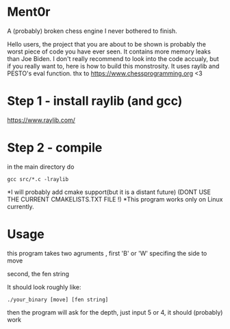 # Ment0r
A (probably) broken chess engine I never bothered to finish.

Hello users, the project that you are about to be shown is probably the worst piece of code you have ever seen.
It contains more memory leaks than Joe Biden.
I don't really recommend to look into the code accualy, but if you really want to, here is how to build this monstrosity.
It uses raylib and PESTO's eval function. thx to https://www.chessprogramming.org <3

# Step 1 - install raylib (and gcc)
https://www.raylib.com/
# Step 2 - compile
in the main directory do

```gcc src/*.c -lraylib```

*I will probably add cmake support(but it is a distant future) (DONT USE THE CURRENT CMAKELISTS.TXT FILE !)
*This program works only on Linux currently.
# Usage
this program takes two agruments , first 'B' or 'W' specifing the side to move

second, the fen string

It should look roughly like:

```./your_binary [move] [fen string]```

then the program will ask for the depth, just input 5 or 4, it should (probably) work
